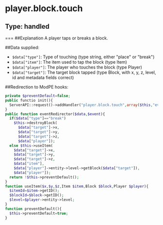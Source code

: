 # player.block.touch
## Type: handled
===
##Explanation
A player taps or breaks a block.

##Data supplied:
* `$data["type"]`: Type of touching (type string, either "place" or "break")
* `$data["item"]`: The item used to tap the block (type Item)
* `$data["player"]`: The player who touches the block (type Player)
* `$data["target"]`: The target block tapped (type Block, with x, y, z, level, id and metadata fields correct)

##Redirection to ModPE hooks:
```php
private $preventDefault=false;
public functio init(){
  ServerAPI::request()->addHandler("player.block.touch",array($this,"eventRedirector"));
}
public function eventRedirector($data,$event){
  if($data["type"]=="break")
    $this->destroyBlock(
      $data["target"]->x,
      $data["target"]->y,
      $data["target"]->z,
      $data["player"]);
  else $this->useItem(
    $data["target"]->x,
    $data["target"]->y,
    $data["target"]->z,
    $data["item"],
    $data["player"]->entity->level->getBlock($data["target"]),
    $data["player"]);
  return !$this->preventDefault();
}
function useItem($x,$y,$z,Item $item,Block $block,Player $player){
  $itemId=$item->getID();
  $blockId=$block->getID();
  $level=$player->entity->level;
}
function preventDefault(){
  $this->preventDefault=true;
}
```
